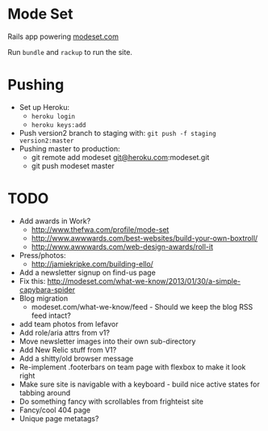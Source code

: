 Mode Set
========

Rails app powering [modeset.com](http://www.modeset.com/)

Run `bundle` and `rackup` to run the site.

Pushing
========

* Set up Heroku:
  * `heroku login`
  * `heroku keys:add`
* Push version2 branch to staging with: `git push -f staging version2:master`
* Pushing master to production:
  * git remote add modeset git@heroku.com:modeset.git
  * git push modeset master

TODO
========

* Add awards in Work?
  * http://www.thefwa.com/profile/mode-set
  * http://www.awwwards.com/best-websites/build-your-own-boxtroll/
  * http://www.awwwards.com/web-design-awards/roll-it
* Press/photos:
  * http://jamiekripke.com/building-ello/
* Add a newsletter signup on find-us page
* Fix this: http://modeset.com/what-we-know/2013/01/30/a-simple-capybara-spider
* Blog migration
  * modeset.com/what-we-know/feed - Should we keep the blog RSS feed intact?
* add team photos from lefavor
* Add role/aria attrs from v1?
* Move newsletter images into their own sub-directory
* Add New Relic stuff from V1?
* Add a shitty/old browser message
* Re-implement .footerbars on team page with flexbox to make it look right
* Make sure site is navigable with a keyboard - build nice active states for tabbing around
* Do something fancy with scrollables from frighteist site
* Fancy/cool 404 page
* Unique page metatags?

